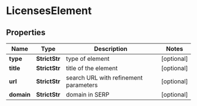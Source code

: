 # LicensesElement


## Properties

| Name | Type | Description | Notes |
|------------ | ------------- | ------------- | -------------|
**type** | **StrictStr** | type of element |[optional]|
**title** | **StrictStr** | title of the element |[optional]|
**url** | **StrictStr** | search URL with refinement parameters |[optional]|
**domain** | **StrictStr** | domain in SERP |[optional]|